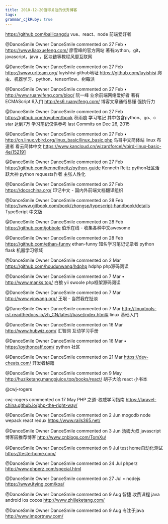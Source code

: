 ```yaml
---
title: 2018-12-20值得关注的优秀博客
tags: 
grammar_cjkRuby: true
---
```



https://github.com/bailicangdu
vue、react、node 前端爱好者

 @DanceSmile
 Owner
DanceSmile commented on 27 Feb • 
https://www.liaoxuefeng.com/
廖雪峰的官方网站
著有python，git，javascript，java ，区块链等教程风靡互联网

 @DanceSmile
 Owner
DanceSmile commented on 27 Feb
https://www.urlteam.org/
luyishisi github地址 https://github.com/luyishisi
爬虫、机器学习、python、tensorflow、树莓派

 @DanceSmile
 Owner
DanceSmile commented on 27 Feb • 
http://www.ruanyifeng.com/blog/
阮一峰 业余前端网络爱好者
著有 ECMAScript 6入门 http://es6.ruanyifeng.com/
博客文章通俗易懂
强执行力

 @DanceSmile
 Owner
DanceSmile commented on 27 Feb
https://github.com/qyuhen/book
秋雨痕 学习笔记
其中包含python、go、c
star 达到7万
学习笔记仅供参考
last Commits on Dec 26, 2015

 @DanceSmile
 Owner
DanceSmile commented on 27 Feb • 
http://cn.linux.vbird.org/linux_basic/linux_basic.php
鸟哥中文简体站
linux 布道者
看云简体中文 https://www.kancloud.cn/wizardforcel/vbird-linux-basic-4e/152191

 @DanceSmile
 Owner
DanceSmile commented on 27 Feb
https://github.com/kennethreitz/python-guide
Kenneth Reitz
python社区活跃大神
python requests作者
主张人性化

 @DanceSmile
 Owner
DanceSmile commented on 27 Feb
https://docschina.org/
印记中文 - 国内外前端文档翻译组织

 @DanceSmile
 Owner
DanceSmile commented on 28 Feb
https://www.gitbook.com/book/zhongsp/typescript-handbook/details
TypeScript 中文版

 @DanceSmile
 Owner
DanceSmile commented on 28 Feb
https://github.com/jobbole
伯乐在线 - 收集各种中文awesome

 @DanceSmile
 Owner
DanceSmile commented on 28 Feb
https://github.com/ethan-funny
ethan-funny 知名学习笔记记录者
python flask 机器学习领域

 @DanceSmile
 Owner
DanceSmile commented on 2 Mar
https://github.com/houdunwang/hdphp
hdphp php源码阅读

 @DanceSmile
 Owner
DanceSmile commented on 7 Mar • 
http://www.manks.top/
白狼 yii swoole php框架源码阅读

 @DanceSmile
 Owner
DanceSmile commented on 7 Mar
http://www.yinwang.org/
王垠 - 当然我在扯淡

 @DanceSmile
 Owner
DanceSmile commented on 7 Mar
http://linuxtools-rst.readthedocs.io/zh_CN/latest/base/index.html#
linux 基础入门

 @DanceSmile
 Owner
DanceSmile commented on 16 Mar
http://www.hubwiz.com/
汇智网 互动学习手册

 @DanceSmile
 Owner
DanceSmile commented on 16 Mar • 
https://pythoncaff.com/
python 社区

 @DanceSmile
 Owner
DanceSmile commented on 21 Mar
https://dev-cheats.com/
开发者秘籍

 @DanceSmile
 Owner
DanceSmile commented on 9 May
http://huziketang.mangojuice.top/books/react/
胡子大哈 react 小书本

 @cwj-rogers
 
cwj-rogers commented on 17 May
PHP 之道-权威学习指南
https://laravel-china.github.io/php-the-right-way/

 @DanceSmile
 Owner
DanceSmile commented on 2 Jun
mogodb node wepack react redux
https://www.rails365.net/

 @DanceSmile
 Owner
DanceSmile commented on 3 Jun
汤姆大叔 javascript 博客园推荐博客
http://www.cnblogs.com/TomXu/

 @DanceSmile
 Owner
DanceSmile commented on 9 Jul
test home自动化测试
https://testerhome.com/

 @DanceSmile
 Owner
DanceSmile commented on 24 Jul
phperz
http://www.phperz.com/special.html

 @DanceSmile
 Owner
DanceSmile commented on 27 Jul • 
nodejs
https://www.itying.com/koa/

 @DanceSmile
 Owner
DanceSmile commented on 9 Aug
智捷 收费课程 java android ios cocos
http://www.zhijieketang.com/

 @DanceSmile
 Owner
DanceSmile commented on 9 Aug
专注于java
http://www.importnew.com/